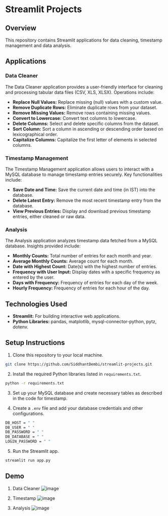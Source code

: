 # Streamlit Projects

## Overview
This repository contains Streamlit applications for data cleaning, timestamp management and data analysis.

## Applications

### Data Cleaner
The Data Cleaner application provides a user-friendly interface for cleaning and processing tabular data files (CSV, XLS, XLSX). Operations include:
- **Replace Null Values:** Replace missing (null) values with a custom value.
- **Remove Duplicate Rows:** Eliminate duplicate rows from your dataset.
- **Remove Missing Values:** Remove rows containing missing values.
- **Convert to Lowercase:** Convert text columns to lowercase.
- **Delete Columns:** Select and delete specific columns from the dataset.
- **Sort Column:** Sort a column in ascending or descending order based on lexicographical order.
- **Capitalize Columns:** Capitalize the first letter of elements in selected columns.

### Timestamp Management
The Timestamp Management application allows users to interact with a MySQL database to manage timestamp entries securely. Key functionalities include:
- **Save Date and Time:** Save the current date and time (in IST) into the database.
- **Delete Latest Entry:** Remove the most recent timestamp entry from the database.
- **View Previous Entries:** Display and download previous timestamp entries, either cleaned or raw data.

### Analysis
The Analysis application analyzes timestamp data fetched from a MySQL database. Insights provided include:
- **Monthly Counts:** Total number of entries for each month and year.
- **Average Monthly Counts:** Average count for each month.
- **Date with Highest Count:** Date(s) with the highest number of entries.
- **Frequency with User Input:** Display dates with a specific frequency as entered by the user.
- **Days with Frequency:** Frequency of entries for each day of the week.
- **Hourly Frequency:** Frequency of entries for each hour of the day.

## Technologies Used
- **Streamlit:** For building interactive web applications.
- **Python Libraries:** pandas, matplotlib, mysql-connector-python, pytz, dotenv.

## Setup Instructions

1. Clone this repository to your local machine.
````bash
git clone https://github.com/SiddhantDembi/streamlit-projects.git
````

2. Install the required Python libraries listed in `requirements.txt`.
````bash
python -r requirements.txt
````

3. Set up your MySQL database and create necessary tables as described in the code for timestamp.
   
4. Create a `.env` file and add your database credentials and other configurations.
````bash
DB_HOST = " "
DB_USER = " "
DB_PASSWORD = " "
DB_DATABASE = " "
LOGIN_PASSWORD = " "
````
5. Run the Streamlit app.
````bash
streamlit run app.py
````

## Demo
1. Data Cleaner
![image](https://github.com/SiddhantDembi/streamlit-projects/assets/106478699/b8fd3435-3e02-4c2f-a69a-c0a65fcc165d)

2. Timestamp
![image](https://github.com/SiddhantDembi/streamlit-projects/assets/106478699/c5a2c54d-052b-43db-9cb3-88961e193c05)

3. Analysis
![image](https://github.com/SiddhantDembi/streamlit-projects/assets/106478699/1e6a61b2-0812-499f-a775-39e1f6aa7363)

